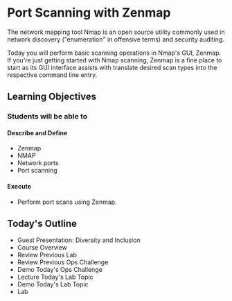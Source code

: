 # Port Scanning with Zenmap

The network mapping tool Nmap is an open source utility commonly used in network discovery ("enumeration" in offensive terms) and security auditing.

Today you will perform basic scanning operations in Nmap's GUI, Zenmap. If you're just getting started with Nmap scanning, Zenmap is a fine place to start as its GUI interface assists with translate desired scan types into the respective command line entry. 

## Learning Objectives

### Students will be able to

#### Describe and Define

- Zenmap
- NMAP
- Network ports
- Port scanning

#### Execute

- Perform port scans using Zenmap.

## Today's Outline

- Guest Presentation: Diversity and Inclusion
- Course Overview
- Review Previous Lab
- Review Previous Ops Challenge
- Demo Today's Ops Challenge
- Lecture Today's Lab Topic
- Demo Today's Lab Topic
- Lab
